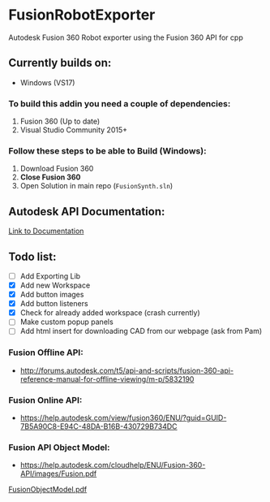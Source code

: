 # FusionRobotExporter
Autodesk Fusion 360 Robot exporter using the Fusion 360 API for cpp

## Currently builds on:
*  Windows (VS17)

### To build this addin you need a couple of dependencies:
1.  Fusion 360 (Up to date)
2.  Visual Studio Community 2015+

### Follow these steps to be able to Build (Windows):
1.  Download Fusion 360
2.   **Close Fusion 360**
3.  Open Solution in main repo (`FusionSynth.sln`)

## Autodesk API Documentation:
[Link to Documentation](Documentation)

## Todo list:
* [ ]  Add Exporting Lib
* [x]  Add new Workspace
* [x]  Add button images
* [x]  Add button listeners
* [x]  Check for already added workspace (crash currently)
* [ ]  Make custom popup panels
* [ ]  Add html insert for downloading CAD from our webpage (ask from Pam)

### Fusion Offline API:
* http://forums.autodesk.com/t5/api-and-scripts/fusion-360-api-reference-manual-for-offline-viewing/m-p/5832190

### Fusion Online API:
*  https://help.autodesk.com/view/fusion360/ENU/?guid=GUID-7B5A90C8-E94C-48DA-B16B-430729B734DC

### Fusion API Object Model:
*  https://help.autodesk.com/cloudhelp/ENU/Fusion-360-API/images/Fusion.pdf

[FusionObjectModel.pdf](https://github.com/HiceS/FusionRobotExporter/files/2121083/FusionObjectModel.pdf)
